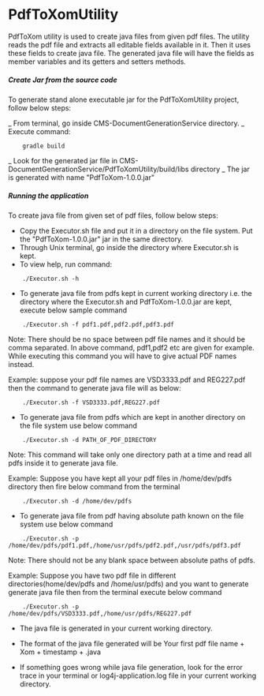 PdfToXomUtility
===============

PdfToXom utility is used to create java files from given pdf files.
The utility reads the pdf file and extracts all editable fields available in it.
Then it uses these fields to create java file. The generated java file will have
the fields as member variables and its getters and setters methods.


##### Create Jar from the source code

To generate stand alone executable jar for the PdfToXomUtility project, follow below steps: 

_  From terminal, go inside CMS-DocumentGenerationService directory.
_  Execute command:

```
    gradle build
```

_  Look for the generated jar file in  CMS-DocumentGenerationService/PdfToXomUtility/build/libs directory
_  The jar is generated with name "PdfToXom-1.0.0.jar"


##### Running the application 

To create java file from given set of pdf files, follow below steps:

*  Copy the Executor.sh file and put it in a directory on the file system. Put the "PdfToXom-1.0.0.jar" jar in 
   the same directory.
*  Through Unix terminal, go inside the directory where Executor.sh is kept.
*  To view help, run command:

```
    ./Executor.sh -h
```

*  To generate java file from pdfs kept in current working directory i.e. the directory where the 
   Executor.sh and PdfToXom-1.0.0.jar are kept, execute below sample command
	
```
    ./Executor.sh -f pdf1.pdf,pdf2.pdf,pdf3.pdf 
```

   Note: There should be no space between pdf file names and it should be comma separated. In above command, pdf1,pdf2
   etc are given for example. While executing this command you will have to give actual PDF names instead.
   
   Example: suppose your pdf file names are VSD3333.pdf and REG227.pdf then the command to generate java file will
   as below:
	
```
    ./Executor.sh -f VSD3333.pdf,REG227.pdf
``` 

*  To generate java file from pdfs which are kept in another directory on the file system use below command

```
    ./Executor.sh -d PATH_OF_PDF_DIRECTORY
```

   Note: This command will take only one directory path at a time and read all pdfs inside it to generate java file.
    
   Example: Suppose you have kept all your pdf files in /home/dev/pdfs directory then fire below command from the terminal
	
```
    ./Executor.sh -d /home/dev/pdfs
```

*  To generate java file from pdf having absolute path known on the file system use below command

```
    ./Executor.sh -p /home/dev/pdfs/pdf1.pdf,/home/usr/pdfs/pdf2.pdf,/usr/pdfs/pdf3.pdf   
```

   Note: There should not be any blank space between absolute paths of pdfs.
    
   Example: Suppose you have two pdf file in different directories(home/dev/pdfs and /home/usr/pdfs) and you want to generate
   generate java file then from the terminal execute below command
	
```   
    ./Executor.sh -p /home/dev/pdfs/VSD3333.pdf,/home/usr/pdfs/REG227.pdf
```

*  The java file is generated in your current working directory.  

*  The format of the java file generated will be 
   Your first pdf file name + Xom + timestamp + .java
  

*  If something goes wrong while java file generation, look for the error trace in your terminal or log4j-application.log 
   file in your current working directory.

